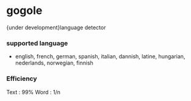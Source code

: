 # gogole
{under development}language detector

### supported language
  - english, french, german, spanish, italian, dannish, latine, hungarian, nederlands, norwegian, finnish


### Efficiency
 Text : 99%
 Word : 1/n
